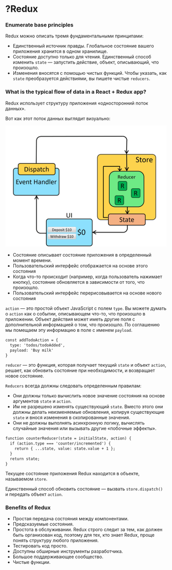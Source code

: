 # ?Redux

### Enumerate base principles

Redux можно описать тремя фундаментальными принципами:

* Единственный источник правды. Глобальное состояние вашего приложения хранится в одном хранилище.
* Состояние доступно только для чтения. Единственный способ изменить `state` — запустить действие, объект, описывающий, что произошло.
* Изменения вносятся с помощью чистых функций. Чтобы указать, как `state` преобразуется действиями, вы пишете чистые `reducers`.

### What is the typical flow of data in a React + Redux app?

Redux использует структуру приложения «односторонний поток данных».

Вот как этот поток данных выглядит визуально:

![Redux data flow](../images/redux-data-flow.gif)

* Состояние описывает состояние приложения в определенный момент времени.
* Пользовательский интерфейс отображается на основе этого состояния
* Когда что-то происходит (например, когда пользователь нажимает кнопку), состояние обновляется в зависимости от того, что произошло.
* Пользовательский интерфейс перерисовывается на основе нового состояния

`action` — это простой объект JavaScript с полем `type`. Вы можете думать о `action` как о событии, описывающем что-то, что произошло в приложении. Объект действия может иметь другие поля с дополнительной информацией о том, что произошло. По соглашению мы помещаем эту информацию в поле с именем `payload`.

~~~
const addTodoAction = {
  type: 'todos/todoAdded',
  payload: 'Buy milk'
}
~~~

`reducer` — это функция, которая получает текущий `state` и объект `action`, решает, как обновить состояние при необходимости, и возвращает новое состояние.

`Reducers` всегда должны следовать определенным правилам:

* Они должны только вычислить новое значение состояния на основе аргументов `state` и `action`.
* Им не разрешено изменять существующий `state`. Вместо этого они должны делать неизменяемые обновления, копируя существующие `state` и внося изменения в скопированные значения.
* Они не должны выполнять асинхронную логику, вычислять случайные значения или вызывать другие «побочные эффекты».

~~~
function counterReducer(state = initialState, action) {
  if (action.type === 'counter/incremented') {
    return { ...state, value: state.value + 1 };
  }
  return state;
}
~~~

Текущее состояние приложения Redux находится в объекте, называемом `store`.

Единственный способ обновить состояние — вызвать `store.dispatch()` и передать объект `action`.

### Benefits of Redux

* Простая передача состояния между компонентами.
* Предсказуемые состояния.
* Простота в обслуживании. Redux строго следит за тем, как должен быть организован код, поэтому для тех, кто знает Redux, проще понять структуру любого приложения.
* Тестировать код просто.
* Доступны обширные инструменты разработчика.
* Большое поддерживающее сообщество.
* Чистые функции.
